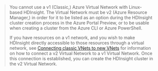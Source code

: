 > You cannot use a v1 (Classic,) Azure Virtual Network with Linux-based HDInsight. The Virtual Network must be v2 (Azure Resource Manager,) in order for it to be listed as an option during the HDInsight cluster creation process in the Azure Portal Preview, or to be usable when creating a cluster from the Azure CLI or Azure PowerShell.
> 
> If you have resources on a v1 network, and you wish to make HDInsight directly accessible to those resources through a virtual network, see [Connecting classic VNets to new VNets](/documentation/articles/vpn-gateway-connect-different-deployment-models-portal/) for information on how to connect a v2 Virtual Network to a v1 Virtual Network. Once this connection is established, you can create the HDInsight cluster in the v2 Virtual Network.
> 
> 

